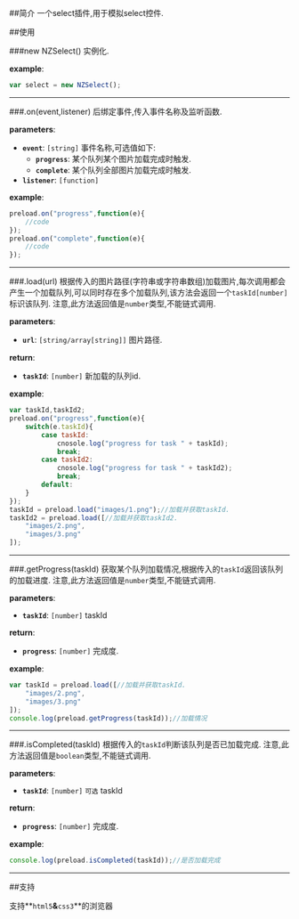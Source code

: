 ##简介
一个select插件,用于模拟select控件.

##使用

###new NZSelect()
实例化.

**example**:
```javascript
var select = new NZSelect();
```
---
###.on(event,listener)
后绑定事件,传入事件名称及监听函数.

**parameters**:
- **`event`**: `[string]` 事件名称,可选值如下:
  - **`progress`**: 某个队列某个图片加载完成时触发.
  - **`complete`**: 某个队列全部图片加载完成时触发.
- **`listener`**: `[function]`

**example**:

```javascript
preload.on("progress",function(e){
    //code
});
preload.on("complete",function(e){
    //code
});
```
---

###.load(url)
根据传入的图片路径(字符串或字符串数组)加载图片,每次调用都会产生一个加载队列,可以同时存在多个加载队列,该方法会返回一个`taskId[number]`标识该队列.
注意,此方法返回值是`number`类型,不能链式调用.

**parameters**:
- **`url`**: `[string/array[string]]` 图片路径.

**return**:
- **`taskId`**: `[number]` 新加载的队列id.

**example**:
```javascript
var taskId,taskId2;
preload.on("progress",function(e){
    switch(e.taskId){
        case taskId:
            cnosole.log("progress for task " + taskId);
            break;
        case taskId2:
            cnosole.log("progress for task " + taskId2);
            break;
        default:
    }
});
taskId = preload.load("images/1.png");//加载并获取taskId.
taskId2 = preload.load([//加载并获取taskId2.
    "images/2.png",
    "images/3.png"
]);
```

---

###.getProgress(taskId)
获取某个队列加载情况,根据传入的`taskId`返回该队列的加载进度.
注意,此方法返回值是`number`类型,不能链式调用.

**parameters**:
- **`taskId`**: `[number]` taskId

**return**:
- **`progress`**: `[number]` 完成度.

**example**:
```javascript
var taskId = preload.load([//加载并获取taskId.
    "images/2.png",
    "images/3.png"
]);
console.log(preload.getProgress(taskId));//加载情况
```
---

###.isCompleted(taskId)
根据传入的`taskId`判断该队列是否已加载完成.
注意,此方法返回值是`boolean`类型,不能链式调用.

**parameters**:
- **`taskId`**: `[number]` `可选` taskId

**return**:
- **`progress`**: `[number]` 完成度.

**example**:
```javascript
console.log(preload.isCompleted(taskId));//是否加载完成
```
---


##支持

支持**`html5`**&**`css3`**的浏览器

